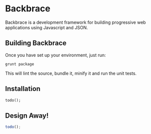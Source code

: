 # Backbrace #

Backbrace is a development framework for building progressive web applications using Javascript and JSON.

Building Backbrace
---------
Once you have set up your environment, just run:

    grunt package

This will lint the source, bundle it, minify it and run the unit tests.

Installation
---------

```html
todo();
```

Design Away!
---------

```javascript
todo();
```
